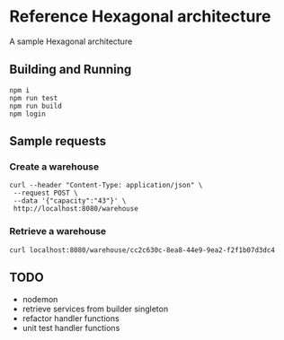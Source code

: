 # Reference Hexagonal architecture

A sample Hexagonal architecture

## Building and Running

    npm i
    npm run test
    npm run build
    npm login

## Sample requests

### Create a warehouse
```
curl --header "Content-Type: application/json" \
 --request POST \
 --data '{"capacity":"43"}' \
 http://localhost:8080/warehouse
 ```

### Retrieve a warehouse
```
curl localhost:8080/warehouse/cc2c630c-8ea8-44e9-9ea2-f2f1b07d3dc4
```
## TODO

- nodemon
- retrieve services from builder singleton
- refactor handler functions
- unit test handler functions

